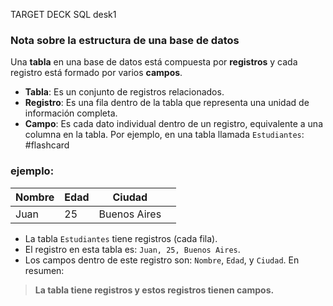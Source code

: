 TARGET DECK
SQL desk1

### Nota sobre la estructura de una base de datos
Una **tabla** en una base de datos está compuesta por **registros** y cada registro está formado por varios **campos**.
- **Tabla**: Es un conjunto de registros relacionados.
- **Registro**: Es una fila dentro de la tabla que representa una unidad de información completa.
- **Campo**: Es cada dato individual dentro de un registro, equivalente a una columna en la tabla.
Por ejemplo, en una tabla llamada `Estudiantes`: #flashcard
### ejemplo:
| Nombre | Edad | Ciudad       |     |
| ------ | ---- | ------------ | --- |
| Juan   | 25   | Buenos Aires |     |
- La tabla `Estudiantes` tiene registros (cada fila).
- El registro en esta tabla es: `Juan, 25, Buenos Aires`.
- Los campos dentro de este registro son: `Nombre`, `Edad`, y `Ciudad`.
En resumen:
> **La tabla tiene registros y estos registros tienen campos.**
<!--ID: 1749476076634-->

